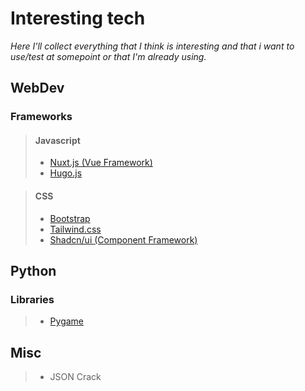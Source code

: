 # Interesting tech

*Here I'll collect everything that I think is interesting and that i want to use/test at somepoint or that I'm already using.*

## WebDev

### Frameworks

> #### Javascript
> - [Nuxt.js (Vue Framework)](https://nuxt.com/)
> - [Hugo.js](https://gohugo.io/)

> #### CSS
> - [Bootstrap](https://getbootstrap.com/)
> - [Tailwind.css](https://tailwindcss.com/)
> - [Shadcn/ui (Component Framework)](https://ui.shadcn.com/)

## Python

### Libraries
> - [Pygame](https://www.pygame.org/news)


## Misc

> - JSON Crack
